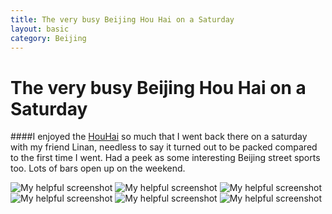 ```yaml
---
title: The very busy Beijing Hou Hai on a Saturday
layout: basic
category: Beijing 
---
```



The very busy Beijing Hou Hai on a Saturday
===========================================

####I enjoyed the [HouHai](http://en.wikipedia.org/wiki/Houhai) so much that I went back there on a saturday with my friend Linan, needless to say it turned out to be packed compared to the first time I went. Had a peek as some interesting Beijing street sports too. Lots of bars open up on the weekend.

![My helpful screenshot](http://res.cloudinary.com/djfwqxjdx/image/upload/v1412682098/IMG_9079_ktfleh.jpg)
![My helpful screenshot](http://res.cloudinary.com/djfwqxjdx/image/upload/v1412682069/IMG_9078_szkrag.jpg)
![My helpful screenshot](http://res.cloudinary.com/djfwqxjdx/image/upload/v1412681506/IMG_9020_sak39x.jpg)
![My helpful screenshot](http://res.cloudinary.com/djfwqxjdx/image/upload/v1412681442/IMG_9050_dtf62m.jpg)
![My helpful screenshot](http://res.cloudinary.com/djfwqxjdx/image/upload/v1412681411/IMG_9069_ryahsx.jpg)
![My helpful screenshot](http://res.cloudinary.com/djfwqxjdx/image/upload/v1412681411/IMG_9080_rphbf7.jpg)


